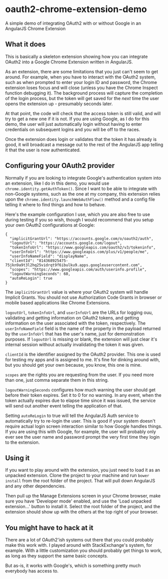 # oauth2-chrome-extension-demo
A simple demo of integrating OAuth2 with or without Google in an AngularJS Chrome Extension

## What it does

This is basically a skeleton extension showing how you can integrate OAuth2 into a Google Chrome Extension written in AngularJS.

As an extension, there are some limitations that you just can't seem to get around.  For example, when you have to interact with the OAuth2 system, such as when prompted to enter your login ID and password, the Chrome extension loses focus and will close (unless you have the Chrome Inspect function debugging it).  The background process will capture the completion of the login process, but the token will get saved for the *next* time the user opens the extension up - presumably seconds later.

At that point, the code will check that the access token is still valid, and will try to get a new one if it is not. If you are using Google, as I do for this demo, the user will just automatically login without having to enter credentials on subsequent logins and you will be off to the races.

Once the extension does login or validates that the token it has already is good, it will broadcast a message out to the rest of the AngularJS app telling it that the user is now authenticated.

## Configuring your OAuth2 provider

Normally if you are looking to integrate Google's authentication system into an extension, like I do in this demo, you would use `chrome.identity.getAuthToken()`.  Since I want to be able to integrate with non-Google systems, such as the one at my company, this extension relies upon the `chrome.identity.launchWebAuthFlow()` method and a config file telling it where to find things and how to behave.

Here's the example configuration I use, which you are also free to use during testing if you so wish, though I would recommend that you setup your own OAuth2 configurations at Google:

    {
      "implicitGrantUrl": "https://accounts.google.com/o/oauth2/auth",
      "logoutUrl": "https://accounts.google.com/logout",
      "tokenInfoUrl": "https://www.googleapis.com/oauth2/v3/tokeninfo",
      "userInfoUrl": "https://www.googleapis.com/plus/v1/people/me",
      "userInfoNameField": "displayName",
      "clientId": "814368925475-75jkn9a9t3l2hq25vidrqt9f6ibulku9.apps.googleusercontent.com",
      "scopes": "https://www.googleapis.com/auth/userinfo.profile",
      "logoutWarningSeconds": 60,
      "autoReLogin": true
    }

The `implicitGrantUrl` value is where your OAuth2 system will handle Implicit Grants. You should not use Authorization Code Grants in browser or mobile based applications like Chrome Extensions.

`logoutUrl`, `tokenInfoUrl`, and `userInfoUrl` are the URLs for logging ouu, validating and getting information on OAuth2 tokens, and getting information on the user associated with the token, respectively.  The `userInfoNameField` field is the name of the property in the payload returned by the `userInfoUrl` that has the user's name, just for demonstration purposes.  If `logoutUrl` is missing or blank, the extension will just clear it's internal session without actually invalidating the token it was given.

`clientId` is the identifier assigned by the OAuth2 provider.  This one is used for testing my apps and is assigned to me.  It's fine for dinking around with, but you should get your own because, you know, this one is mine.

`scopes` are the rights you are requesting from the user.  If you need more than one, just comma separate them in this string.

`logoutWarningSeconds` configures how much warning the user should get before their token expires.  Set it to 0 for no warning.  In any event, when the token actually expires due to elapse time since it was issued, the service will send out another event telling the application of that.

Setting `autoReLogin` to true will tell the AngularJS Auth service to automatically try to re-login the user.  This is good if your system doesn't require actual login screen interaction similar to how Google handles things.  If you are using this with Google, for example, the user will probably only ever see the user name and password prompt the very first time they login to the extension.

## Using it

If you want to play around with the extension, you just need to load it as an unpacked extension.  Clone the project to your machine and run `bower install` from the root folder of the project.  That will pull down AngularJS and any other dependencies.

Then pull up the Manage Extensions screen in your Chrome browser, make sure you have 'Developer mode' enabled, and use the 'Load unpacked extension...' button to install it.  Select the root folder of the project, and the extension should show up with the others at the top right of your browser.

## You might have to hack at it

There are a lot of OAuth2'ish systems out there that you could probably make this work with.  I played around with StackExchange's system, for example.  With a little customization you should probably get things to work, as long as they support the same basic concepts.

But as-is, it works with Google's, which is something pretty much everybody has access to.